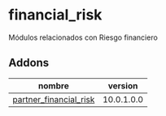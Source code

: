 financial_risk
=========
Módulos relacionados con Riesgo financiero


Addons
----------------
nombre | version
--- | ---
[partner_financial_risk](partner_financial_risk/) | 10.0.1.0.0
